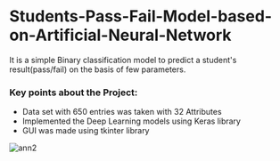 # Students-Pass-Fail-Model-based-on-Artificial-Neural-Network
It is a simple Binary classification model to predict a student's result(pass/fail) on the basis of few parameters. 
### Key points about the Project: 
-  Data set with 650 entries was taken with 32 Attributes 
-  Implemented the Deep Learning models using Keras library 
-  GUI was made using tkinter library

![ann2](https://user-images.githubusercontent.com/45857315/86607009-6066c880-bfc6-11ea-8f1f-469aad5a58d4.png)
